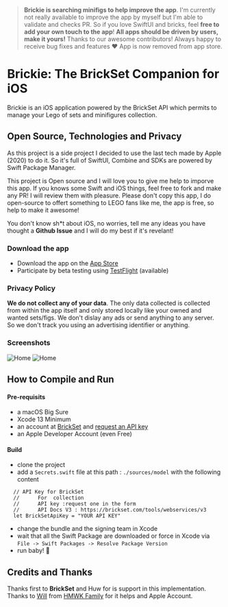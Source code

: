 
> **Brickie is searching minifigs to help improve the app**. I'm currently not really available to improve the app by myself but I'm able to validate and checks PR. So if you love SwiftUI and bricks, feel **free to add your own touch to the app**! **All apps should be driven by users, make it yours!**
Thanks to our awesome contributors! Always happy to receive bug fixes and features ❤️
> App is now removed from app store.


# Brickie: The BrickSet Companion for iOS

Brickie is an iOS application powered by the BrickSet API which permits to manage your Lego of sets and minifigures collection. 

## Open Source, Technologies and Privacy

As this project is a side project I decided to use the last tech made by Apple (2020) to do it. So it's full of SwiftUI, Combine and SDKs are powered by Swift Package Manager. 

This project is Open source and I will love you to give me help to imporve this app. If you knows some Swift and iOS things, feel free to fork and make any PR! I will review them with pleasure. 
Please don't copy this app, I do open-source to offert something to LEGO fans like me, the app is free, so help to make it awesome! 

You don't know sh*t about iOS, no worries, tell me any ideas you have thought a **Github Issue** and I will do my best if it's revelant!

### Download the app

- Download the app on the [App Store](https://apps.apple.com/gb/app/brickie-brickset-companion/id1512743668)
- Participate by beta testing using [TestFlight](https://testflight.apple.com/join/9IE197Mt) (available)

### Privacy Policy

**We do not collect any of your data**. The only data collected is collected from within the app itself and only stored locally like your owned and wanted sets/figs. 
We don't dislay any ads or send anything to any server. So we don't track you using an advertising identifier or anything. 

### Screenshots

![Home](https://www.dropbox.com/s/01rb1io6bh8f5e0/1%20-%20home.png?raw=1)
![Home](https://www.dropbox.com/s/xr5651otlmkma2y/2%20-%20set%20detail.png?raw=1)


## How to Compile and Run

#### Pre-requisits

- a macOS Big Sure 
- Xcode 13 Minimum
- an account at [BrickSet](https://brickset.com) and [request an API key](https://brickset.com/tools/webservices/v3)
- an Apple Developer Account (even Free) 

#### Build

- clone the project
- add a `Secrets.swift` file at this path : `./sources/model` with the following content

```
  // API Key for BrickSet
  //      For  collection
  //      API key :request one in the form
  //      API Docs V3 : https://brickset.com/tools/webservices/v3
  let BrickSetApiKey = "YOUR API KEY"
```

 - change the bundle and the signing team in Xcode
 - wait that all the Swift Package are downloaded or force in Xcode via `File -> Swift Packages -> Resolve Package Version`
 - run baby! 🦄
 
 
## Credits and Thanks

Thanks first to **BrickSet** and Huw for is support in this implementation. Thanks to [Will](https://github.com/william-delaere) from [HMWK Family](https://homework.family) for it helps and Apple Account. 

